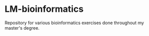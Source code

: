 # LM-bioinformatics
Repository for various bioinformatics exercises done throughout my master's degree.
